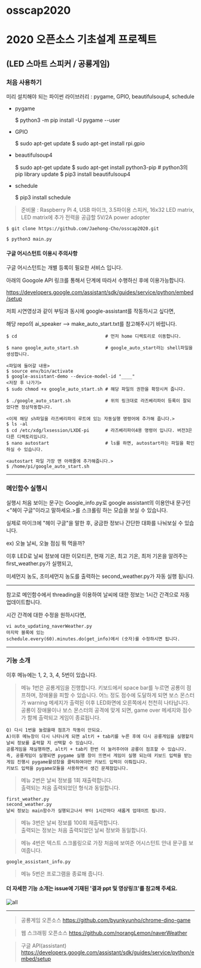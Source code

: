 # osscap2020
2020 오픈소스 기초설계 프로젝트
==================
(LED 스마트 스피커 / 공룡게임)
-----------------

### 처음 사용하기

미리 설치해야 되는 파이썬 라이브러리 : pygame, GPIO, beautifulsoup4, schedule   

* pygame

    $ python3 -m pip install -U pygame --user
    
* GPIO  
    
    $ sudo apt-get update
    $ sudo apt-get install rpi.gpio
 
* beautifulsoup4

    $ sudo apt-get update
    $ sudo apt-get install python3-pip  # python3의 pip library update
    $ pip3 install beautifulsoup4

* schedule

    $ pip3 install schedule

> 준비물 : Raspberry Pi 4, USB 마이크, 3.5파이용 스피커, 16x32 LED matrix, LED matrix에 추가 전력을 공급할 5V/2A power adopter

    $ git clone https://github.com/Jaehong-Cho/osscap2020.git
  
    $ python3 main.py
    
#### 구글 어시스턴트 이용시 주의사항

구글 어시스턴트는 개별 등록이 필요한 서비스 입니다.
    
아래의 Googole API 링크를 통해서 단계에 따라서 수행하신 후에 이용가능합니다.

https://developers.google.com/assistant/sdk/guides/service/python/embed/setup

저희 시연영상과 같이 부팅과 동시에 google-assistant를 작동하시고 싶다면,

해당 repo의 ai_speaker --> make_auto_start.txt를 참고해주시기 바랍니다.

    $ cd                                 # 먼저 home 디렉토리로 이동합니다.
    
    $ nano google_auto_start.sh          # google_auto_start라는 shell파일을 생성합니다.
    
    <파일에 들어갈 내용>
    $ source env/bin/activate   
    $ google-assistant-demo --device-model-id "____"
    <저장 후 나가기>
    $ sudo chmod +x google_auto_start.sh # 해당 파일의 권한을 확장시켜 줍니다.
       
    $ ./google_auto_start.sh             # 위의 링크대로 라즈베리파이 등록이 잘되었다면 정상작동합니다.
    
    <이제 해당 sh파일을 라즈베리파이 루트에 있는 자동실행 명령어에 추가해 줍니다.>
    $ ls -al
    $ cd /etc/xdg/lxsession/LXDE-pi      # 라즈베리파이4용 명령어 입니다. 버전3은 다른 디렉토리입니다.
    $ nano autostart                     # ls를 하면, autostart라는 파일을 확인하실 수 있습니다.
    
    <autostart 파일 가장 맨 아래줄에 추가해줍니다.>
    $ /home/pi/google_auto_start.sh
-----------------------------------------------------------------

### 메인함수 실행시

실행시 처음 보이는 문구는 Google_info.py로 google assistant의 이용안내 문구인 <"헤이 구글"이라고 말하세요.>를 스크롤링 하는 모습을 보실 수 있습니다.

실제로 마이크에 "헤이 구글"을 말한 후, 궁금한 정보나 간단한 대화를 나눠보실 수 있습니다.

ex) 오늘 날씨, 오늘 점심 뭐 먹을까?

이후 LED로 날씨 정보에 대한 이모티콘, 현재 기온, 최고 기온, 최저 기온을 알려주는 first_weather.py가 실행되고,

미세먼지 농도, 초미세먼지 농도를 출력하는 second_weather.py가 자동 실행 됩니다.

------------------

참고로 메인함수에서 threading을 이용하여 날씨에 대한 정보는 1시간 간격으로 자동 업데이트합니다.

시간 간격에 대한 수정을 원하시다면, 
    
    vi auto_updating_naverWeather.py    
    마지막 블록에 있는
    schedule.every(60).minutes.do(get_info)에서 (숫자)를 수정하시면 됩니다.

-----------------------------------------------

### 기능 소개

이후 메뉴에는 1, 2, 3, 4, 5번이 있습니다.

>메뉴 1번은 공룡게임을 진행합니다.
키보드에서 space bar를 누르면 공룡이 점프하며, 장애물을 피할 수 있습니다.
어느 정도 점수에 도달하게 되면 보스 몬스터가 warning 메세지가 출력된 이후 LED화면에 오른쪽에서 천천히 나타납니다. 
공룡이 장애물이나 보스 몬스터의 공격에 맞게 되면, game over 메세지와 점수가 함께 출력되고 게임이 종료됩니다.        

    Q) 다시 1번을 눌렀을때 점프가 작동이 안되요.    
    A)이후 메뉴창이 다시 나타나게 되면 alt키 + tab키를 누른 후에 다시 공룡게임을 실행할지 날씨 정보를 출력할 지 선택할 수 있습니다.
    공룡게임을 재실행하면, alt키 + tab키 한번 더 눌러주어야 공룡이 점프할 수 있습니다.     
    즉, 공룡게임이 실행되면 pygame 실행 창이 뜨면서 게임이 실행 되는데 키보드 입력을 받는 게임 진행시 pygame활성창을 클릭하여야만 키보드 입력이 이뤄집니다.    
    키보드 입력을 pygame모듈을 사용하면서 생긴 문제점입니다.

>메뉴 2번은 날씨 정보를 1회 재출력합니다.   
출력되는 처음 출력되었던 형식과 동일합니다.

    first_weather.py
    second_weather.py
    날씨 정보는 main함수가 실행되고나서 부터 1시간마다 새롭게 업데이트 됩니다.

>메뉴 3번은 날씨 정보를 100회 재출력합니다.     
출력되는 정보는 처음 출력되었던 날씨 정보와 동일합니다.

>메뉴 4번은 텍스트 스크롤링으로 가장 처음에 보여준 어시스턴트 안내 문구를 보여줍니다.

    google_assistant_info.py

>메뉴 5번은 프로그램을 종료해 줍니다.

#### 더 자세한 기능 소개는 issue에 기재된 '결과 ppt 및 영상링크'를 참고해 주세요.

![all](https://user-images.githubusercontent.com/70634938/100569833-9492ab00-3312-11eb-9484-67228aa0d84f.jpg)

----------------------
> 공룡게임 오픈소스 https://github.com/byunkyunho/chrome-dino-game

> 웹 스크래핑 오픈소스 https://github.com/norangLemon/naverWeather

> 구글 API(assistant) https://developers.google.com/assistant/sdk/guides/service/python/embed/setup
